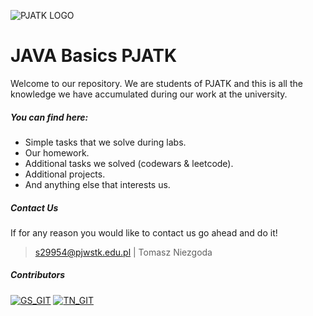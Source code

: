 ![PJATK LOGO](https://internetowe.pja.edu.pl/img/logo_header.png)

# JAVA Basics PJATK
Welcome to our repository. We are students of PJATK and this is all the knowledge we have accumulated during our work at the university. 

##### You can find here: 
 - Simple tasks that we solve during labs.
 - Our homework.
 - Additional tasks we solved (codewars & leetcode). 
 - Additional projects.
 - And anything else that interests us.
 
##### Contact Us

If for any reason you would like to contact us go ahead and do it! 
> s29954@pjwstk.edu.pl  | Tomasz Niezgoda


##### Contributors 
[![GS_GIT](https://avatars.githubusercontent.com/u/49124909?s=64&v=4)](https://github.com/grzeg2010) [![TN_GIT](https://avatars.githubusercontent.com/u/118614373?s=64&v=4)](https://github.com/Keios01) 
